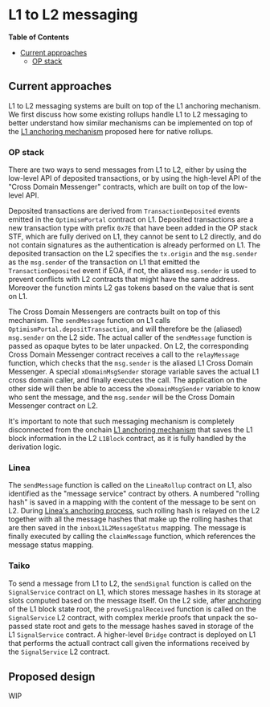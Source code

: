 # L1 to L2 messaging

<!-- START doctoc generated TOC please keep comment here to allow auto update -->
<!-- DON'T EDIT THIS SECTION, INSTEAD RE-RUN doctoc TO UPDATE -->
**Table of Contents**

- [Current approaches](#current-approaches)
  - [OP stack](#op-stack)

<!-- END doctoc generated TOC please keep comment here to allow auto update -->

## Current approaches
L1 to L2 messaging systems are built on top of the L1 anchoring mechanism. We first discuss how some existing rollups handle L1 to L2 messaging to better understand how similar mechanisms can be implemented on top of the [L1 anchoring mechanism](l1_anchoring.md#proposed-design) proposed here for native rollups.

### OP stack

There are two ways to send messages from L1 to L2, either by using the low-level API of deposited transactions, or by using the high-level API of the "Cross Domain Messenger" contracts, which are built on top of the low-level API.

Deposited transactions are derived from `TransactionDeposited` events emitted in the `OptimismPortal` contract on L1. Deposited transactions are a new transaction type with prefix `0x7E` that have been added in the OP stack STF, which are fully derived on L1, they cannot be sent to L2 directly, and do not contain signatures as the authentication is already performed on L1. The deposited transaction on the L2 specifies the `tx.origin` and the `msg.sender` as the `msg.sender` of the transaction on L1 that emitted the `TransactionDeposited` event if EOA, if not, the aliased `msg.sender` is used to prevent conflicts with L2 contracts that might have the same address. Moreover the function mints L2 gas tokens based on the value that is sent on L1.

The Cross Domain Messengers are contracts built on top of this mechanism. The `sendMessage` function on L1 calls `OptimismPortal.depositTransaction`, and will therefore be the (aliased) `msg.sender` on the L2 side. The actual caller of the `sendMessage` function is passed as opaque bytes to be later unpacked. On L2, the corresponding Cross Domain Messenger contract receives a call to the `relayMessage` function, which checks that the `msg.sender` is the aliased L1 Cross Domain Messenger. A special `xDomainMsgSender` storage variable saves the actual L1 cross domain caller, and finally executes the call. The application on the other side will then be able to access the `xDomainMsgSender` variable to know who sent the message, and the `msg.sender` will be the Cross Domain Messenger contract on L2.

It's important to note that such messaging mechanism is completely disconnected from the onchain [L1 anchoring mechanism](l1_anchoring.md#op-stack) that saves the L1 block information in the L2 `L1Block` contract, as it is fully handled by the derivation logic.

### Linea

The `sendMessage` function is called on the `LineaRollup` contract on L1, also identified as the "message service" contract by others. A numbered "rolling hash" is saved in a mapping with the content of the message to be sent on L2. During [Linea's anchoring process](l1_anchoring.md#linea), such rolling hash is relayed on the L2 together with all the message hashes that make up the rolling hashes that are then saved in the `inboxL1L2MessageStatus` mapping. The message is finally executed by calling the `claimMessage` function, which references the message status mapping.

### Taiko

To send a message from L1 to L2, the `sendSignal` function is called on the `SignalService` contract on L1, which stores message hashes in its storage at slots computed based on the message itself. On the L2 side, after [anchoring](l1_anchoring.md#taiko) of the L1 block state root, the `proveSignalReceived` function is called on the `SignalService` L2 contract, with complex merkle proofs that unpack the so-passed state root and gets to the message hashes saved in storage of the L1 `SignalService` contract. A higher-level `Bridge` contract is deployed on L1 that performs the actuall contract call given the informations received by the `SignalService` L2 contract.

## Proposed design

WIP
